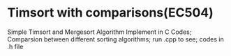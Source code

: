 # Timsort with comparisons(EC504) 
Simple Timsort and Mergesort Algorithm Implement in C Codes; Comparsion between different sorting algorithms; run .cpp to see; codes in .h file
